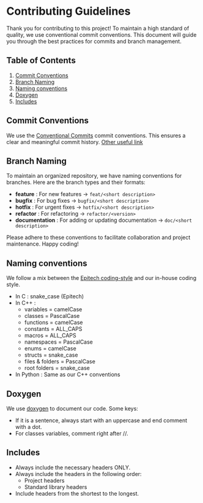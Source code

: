 # Contributing Guidelines

Thank you for contributing to this project! To maintain a high standard of quality, we use conventional commit conventions. This document will guide you through the best practices for commits and branch management.

## Table of Contents

1. [Commit Conventions](#commit-conventions)
2. [Branch Naming](#branch-naming)
3. [Naming conventions](#naming-conventions)
4. [Doxygen](#doxygen)
5. [Includes](#includes)

## Commit Conventions

We use the [Conventional Commits](https://www.conventionalcommits.org/en/v1.0.0/) commit conventions. This ensures a clear and meaningful commit history. [Other useful link](https://gist.github.com/qoomon/5dfcdf8eec66a051ecd85625518cfd13#file-conventional_commit_messages-md)

## Branch Naming

To maintain an organized repository, we have naming conventions for branches. Here are the branch types and their formats:

- **feature** : For new features -> `feat/<short description>`
- **bugfix** : For bug fixes -> `bugfix/<short description>`
- **hotfix** : For urgent fixes -> `hotfix/<short description>`
- **refactor** : For refactoring -> `refactor/<version>`
- **documentation** : For adding or updating documentation -> `doc/<short description>`

Please adhere to these conventions to facilitate collaboration and project maintenance. Happy coding!

## Naming conventions

We follow a mix between the [Epitech coding-style](https://github.com/ronanboiteau/NormEZ/blob/master/epitech_coding_styles_pdf/epitech_c_coding_style.pdf) and our in-house coding style.

- In C : snake_case (Epitech)
- In C++ : 
    - variables = camelCase
    - classes = PascalCase
    - functions = camelCase
    - constants = ALL_CAPS
    - macros = ALL_CAPS
    - namespaces = PascalCase
    - enums = camelCase
    - structs = snake_case
    - files & folders = PascalCase
    - root folders = snake_case
- In Python : Same as our C++ conventions

## Doxygen
We use [doxygen](https://www.doxygen.nl/manual/docblocks.html) to document our code. 
Some keys:
- If it is a sentence, always start with an uppercase and end comment with a dot.
- For classes variables, comment right after //.

## Includes
- Always include the necessary headers ONLY.
- Always include the headers in the following order:
    - Project headers
    - Standard library headers
- Include headers from the shortest to the longest.